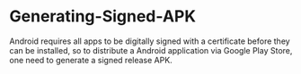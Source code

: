 # Generating-Signed-APK
Android requires all apps to be digitally signed with a certificate before they can be installed, so to distribute a Android application via Google Play Store, one need to generate a signed release APK.
